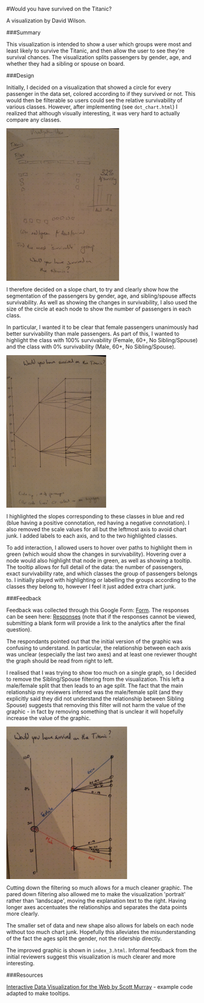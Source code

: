 #Would you have survived on the Titanic? 

A visualization by David Wilson. 

###Summary

<!-- Summary - in no more than 4 sentences, briefly introduce your data visualization and add any context that can help readers understand it -->

This visualization is intended to show a user which groups were most and least likely to survive the Titanic, and then allow the user to see they're survival chances. The visualization splits passengers by gender, age, and whether they had a sibling or spouse on board. 


###Design

<!-- Design - explain any design choices you made including changes to the visualization after collecting feedback -->

Initially, I decided on a visualization that showed a circle for every passenger in the data set, colored according to if they survived or not. This would then be filterable so users could see the relative survivability of various classes. However, after implementing (see `dot_chart.html`) I realized that although visually interesting, it was very hard to actually compare any classes.

<img src="images/viz_1.jpg" height="400" align="center">

I therefore decided on a slope chart, to try and clearly show how the segmentation of the passengers by gender, age, and sibling/spouse affects survivability. As well as showing the changes in survivability, I also used the size of the circle at each node to show the number of passengers in each class.

In particular, I wanted it to be clear that female passengers unanimously had better survivability than male passengers. As part of this, I wanted to highlight the class with 100% survivability (Female, 60+, No Sibling/Spouse) and the class with 0% survivability (Male, 60+, No Sibling/Spouse).

<img src="images/viz_2.jpg" height="400" align="center">

I highlighted the slopes corresponding to these classes in blue and red (blue having a positive connotation, red having a negative connotation). I also removed the scale values for all but the leftmost axis to avoid chart junk. I added labels to each axis, and to the two highlighted classes.

To add interaction, I allowed users to hover over paths to highlight them in green (which would show the changes in survivability). Hovering over a node would also highlight that node in green, as well as showing a tooltip. The tooltip allows for full detail of the data: the number of passengers, exact survivability rate, and which classes the group of passengers belongs to. I initially played with highlighting or labelling the groups according to the classes they belong to, however I feel it just added extra chart junk.


###Feedback

<!-- Feedback - include all feedback you received from others on your visualization from the first sketch to the final visualization-->

Feedback was collected through this Google Form: [Form](https://docs.google.com/forms/d/1JM7kqiOV1nOZzfnkoC2_QB4Nkv0dSJ73jujjesDxdFs/viewform?usp=send_form). The responses can be seen here: [Responses](https://docs.google.com/forms/d/1JM7kqiOV1nOZzfnkoC2_QB4Nkv0dSJ73jujjesDxdFs/viewanalytics) (note that if the responses cannot be viewed, submitting a blank form will provide a link to the analytics after the final question).

The respondants pointed out that the initial version of the graphic was confusing to understand. In particular, the relationship between each axis was unclear (especially the last two axes) and at least one reviewer thought the graph should be read from right to left. 

I realised that I was trying to show too much on a single graph, so I decided to remove the Sibling/Spouse filtering from the visualization. This left a male/female split that then leads to an age split. The fact that the main relationship my reviewers inferred was the male/female split (and they explicitly said they did not understand the relationship between Sibling Spouse) suggests that removing this filter will not harm the value of the graphic - in fact by removing something that is unclear it will hopefully increase the value of the graphic.

<img src="images/viz_3.jpg" height="400" align="center">

Cutting down the filtering so much allows for a much cleaner graphic. The pared down filtering also allowed me to make the visualization 'portrait' rather than 'landscape', moving the explanation text to the right. Having longer axes accentuates the relationships and separates the data points more clearly.

The smaller set of data and new shape also allows for labels on each node without too much chart junk. Hopefully this alleviates the misunderstanding of the fact the ages split the gender, not the ridership directly.

The improved graphic is shown in `index_3.html`. Informal feedback from the initial reviewers suggest this visualization is much clearer and more interesting.

###Resources

<!-- Resources - list any sources you consulted to create your visualization -->

[Interactive Data Visualization for the Web by Scott Murray](http://chimera.labs.oreilly.com/books/1230000000345) - example code adapted to make tooltips.

